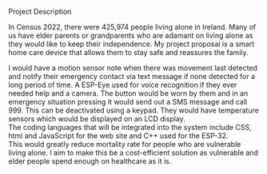 Project Description 

In Census 2022, there were 425,974 people living alone in Ireland. Many of us have elder parents or grandparents who are adamant on living alone as they would like to keep their independence. 
My project proposal is a smart home care device that allows them to stay safe and reassures the family.  

I would have a motion sensor note when there was movement last detected and notify their emergency contact via text message if none detected for a long period of time.
A ESP-Eye used for voice recognition if they ever needed help and a camera. The button would be worn by them and in an emergency situation pressing it would send out a SMS message and call 999.
This can be deactivated using a keypad. They would have temperature sensors which would be displayed on an LCD display.  
The coding languages that will be integrated into the system include CSS, html and JavaScript for the web site and C++ used for the ESP-32.  
This would greatly reduce mortality rate for people who are vulnerable living alone. I aim to make this be a cost-efficient solution as vulnerable and elder people spend enough on healthcare as it is.  
